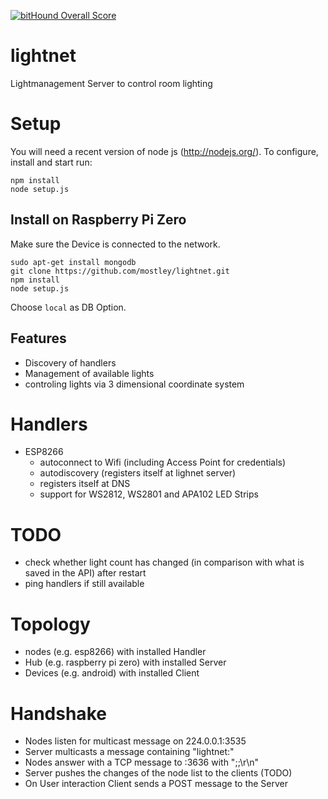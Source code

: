 [![bitHound Overall Score](https://www.bithound.io/github/mostley/lightnet/badges/score.svg)](https://www.bithound.io/github/mostley/lightnet)

# lightnet
Lightmanagement Server to control room lighting

# Setup

You will need a recent version of node js (http://nodejs.org/).
To configure, install and start run:
```
npm install
node setup.js
```

## Install on Raspberry Pi Zero

Make sure the Device is connected to the network.

```
sudo apt-get install mongodb
git clone https://github.com/mostley/lightnet.git
npm install
node setup.js
```

Choose ```local``` as DB Option.

## Features

* Discovery of handlers
* Management of available lights
* controling lights via 3 dimensional coordinate system

# Handlers

* ESP8266
  * autoconnect to Wifi (including Access Point for credentials)
  * autodiscovery (registers itself at lighnet server)
  * registers itself at DNS
  * support for WS2812, WS2801 and APA102 LED Strips

# TODO
* check whether light count has changed (in comparison with what is saved in the API) after restart
* ping handlers if still available

# Topology

* nodes (e.g. esp8266) with installed Handler
* Hub (e.g. raspberry pi zero) with installed Server
* Devices (e.g. android) with installed Client

# Handshake

* Nodes listen for multicast message on 224.0.0.1:3535
* Server multicasts a message containing "lightnet:<server-ip>"
* Nodes answer with a TCP message to <server-ip>:3636 with "<handler-ip>;<handler-id>;<numberOfLeds>\r\n"
* Server pushes the changes of the node list to the clients (TODO)
* On User interaction Client sends a POST message to the Server
